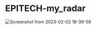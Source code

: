 # EPITECH-my_radar
![Screenshot from 2023-02-02 18-39-59](https://user-images.githubusercontent.com/114921279/216401337-e1140dd3-a9ec-46db-8b1c-29e694026d7d.png)
